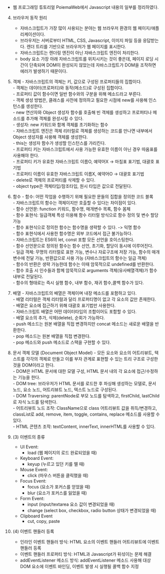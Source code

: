 * 웹 프로그래밍 튜토리얼 PoiemaWeb에서 Javascript 내용의 일부를 정리하였다.

4. 브라우저 동작 원리
   - 자바스크립트가 가장 많이 사용되는 분야는 웹 브라우저 환경의 웹 페이지/애플리케이션이다.
   - 브라우저는 서버로부터 HTML, CSS, Javascript, 이미지 파일 등을 응답받는다. 렌더 트리를 기반으로 브라우저가 웹 페이지를 표시한다.
   - 자바스크립트는 렌더링 엔진이 아닌 자바스크립트 엔진이 처리한다.
   - body 요소 가장 아래 자바스크립트를 위치시키는 것이 좋은데, 페이지 로딩 시간이 단축되며 DOM이 완성되지 않았는데 자바스크립트가 DOM을 조작하면 에러가 발생하기 때문이다.

10.  객체
    - 자바스크립트의 객체는 키, 값으로 구성된 프로퍼티들의 집합이다.  
    - 객체는 데이터(프로퍼티)와 동작(메소드)로 구성된 집합이다.  
    - 프로퍼티 값이 함수이면 일반 함수와의 구분을 위해 메소드라고 부른다.  
    - 객체 생성 방법은, 클래스를 사전에 정의하고 필요한 시점에 new를 사용해 인스턴스를 생성한다.  
    - new 연산자와 Object 생성자 함수를 호출해 빈 객체를 생성하고 프로퍼티나 메소드를 추가해 객체를 완성시킬 수 있다.  
    - 생성자: new 키워드와 함께 객체를 초기화하는 함수  
    - 자바스크립트 엔진은 객체 리터럴로 객체를 생성하는 코드를 만나면 내부에서 Object 생성자를 사용해 객체를 생성한다.  
    - this는 생성자 함수가 생성할 인스턴스를 가리킨다.  
    - 프로퍼티 키는 자바스크립트에서 사용 가능한 유효한 이름이 아닌 경우 따옴표를 사용해야 한다.  
    - 프로퍼티 키가 유효한 자바스크립트 이름O, 예약어X -> 마침표 표기법, 대괄호 표기법  
    - 프로퍼티 이름이 유효한 자바스크립트 이름X, 예약어O -> 대괄호 표기법  
    - delete로 객체의 프로퍼티를 삭제할 수 있다.  
    - object type은 객체타입/참조타입, 원시 타입은 값으로 전달된다.  
  
12.  함수
    - 함수: 어떤 작업을 수행하기 위해 필요한 문들의 집합을 정의한 코드 블록  
    - 자바스크립트의 함수는 객체이지만 호출할 수 있다는 차이점이 있다.  
    - 함수 선언문: function 키워드, 함수명, 매개변수 목록, 함수 몸체  
    - 함수 표현식: 일급객체 특성 이용해 함수 리터럴 방식으로 함수 정의 및 변수 할당 가능  
    - 함수 표현식으로 정의한 함수는 함수명을 생략할 수 있다. -> 익명 함수  
    - 함수 표현식에서 사용한 함수명은 외부 코드에서 접근 불가능하다.  
    - 자바스크립트는 ES6의 let, const 포함 모든 선언을 호이스팅한다.  
    - 함수 선언문으로 정의된 함수는 함수 선언, 초기화, 할당이 동시에 이루어진다.  
    - 일급 객체: 무명의 리터럴로 표현 가능, 변수나 자료구조에 저장 가능, 함수의 매개변수에 전달 가능, 반환값으로 사용 가능 (자바스크립트의 함수는 일급 객체)  
    - 함수의 반환은 생략 가능한데 함수는 이때 암묵적으로 undefined를 반환한다.  
    - 함수 호출 시 인수들과 함께 암묵적으로 arguments 객체(유사배열객체)가 함수 내부로 전달된다.  
    - 함수의 형태로는 즉시 실행 함수, 내부 함수, 재귀 함수,콜백 함수가 있다.

27.  배열
    - 자바스크립트의 배열은 객체이며 내장 메소드를 포함하고 있다.  
    - 배열 리터럴은 객체 리터럴과 달리 프로퍼티명이 없고 각 요소의 값만 존재한다.  
    - 배열은 요소에 접근하기 위해 대괄호 표기법만 사용한다.  
    - 자바스크립트 배열은 어떤 데이터타입의 조합이어도 포함할 수 있다.  
    - 배열 요소의 추가, 삭제(delete), 순회가 가능하다.  
    - push 메소드는 원본 배열을 직접 변경하지만 concat 메소드는 새로운 배열을 반환한다.  
    - pop 메소드는 원본 배열을 직접 변경한다.  
    - pop 메소드와 push 메소드로 스택을 구현할 수 있다.

30.  문서 객체 모델 (Document Object Model)
    - 모든 요소와 요소의 어트리뷰트, 텍스트를 각각의 객체로 만들고 이를 부자 관계로 표현할 수 있는 트리 구조로 구성한 것을 DOM이라고 한다.  
    - DOM은 HTML 문서에 대한 모델 구성, HTML 문서 내의 각 요소에 접근/수정하는 기능을 한다.  
    - DOM tree: 브라우저가 HTML 문서를 로드한 후 파싱해 생성하는 모델로, 문서 노드, 요소 노드, 어트리뷰트 노드, 텍스트 노드로 구성된다.  
    - DOM Traversing: parentNode로 부모 노드를 탐색하고, firstChild, lastChild로 자식 노드를 탐색한다.  
    - 어트리뷰트 노드 조작: ClassName으로 class 어트리뷰트 값을 취득/변경하고, classList로 add, remove, item, toggle, contains, replace 메소드를 사용할 수 있다.  
    - HTML 콘텐츠 조작: textContent, innerText, innerHTML를 사용할 수 있다.  

32. (3) 이벤트의 종류
    - UI Event:
      - load (웹 페이지의 로드 완료되었을 때)
    - Keyboard Event:
      - keyup (누르고 있던 키를 뗄 때)
    - Mouse Event:
      - click (마우스 버튼을 클릭했을 때)
    - Focus Event:
      - focus (요소가 포커스를 얻었을 때)
      - blur (요소가 포커스를 잃었을 때)
    - Form Event:
      - input (input/textarea 요소 값이 변경되었을 때)
      - change (select box, checkbox, radio button 상태가 변경되었을 때)
    - Clipboard Event
      - cut, copy, paste

32. (4) 이벤트 핸들러 등록
    - 인라인 이벤트 핸들러 방식: HTML 요소의 이벤트 핸들러 어트리뷰트에 이벤트 핸들러 등록
    - 이벤트 핸들러 프로퍼티 방식: HTML과 Javascript가 뒤섞이는 문제 해결
    - addEventListener 메소드 방식: addEventListener 메소드 사용해 대상 DOM 요소에 이벤트 바인딩, 이벤트 발생 시 실행될 콜백 함수 지정

